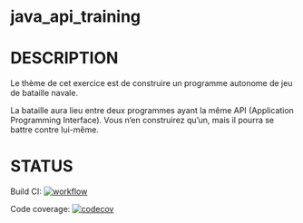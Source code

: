 # java_api_training

# DESCRIPTION
Le thème de cet exercice est de construire un programme autonome de jeu de bataille navale.

La bataille aura lieu entre deux programmes ayant la même API (Application Programming Interface). Vous n’en construirez qu’un, mais il pourra se battre contre lui-même.

# STATUS
Build CI:
[![workflow](https://github.com/phuc-hyphen/java_api_training/actions/workflows/build.yml/badge.svg)](https://github.com/phuc-hyphen/java_api_training/actions/workflows/build.yml)

Code coverage:
[![codecov](https://codecov.io/gh/phuc-hyphen/java_api_training/branch/main/graph/badge.svg)](https://codecov.io/gh/phuc-hyphen/java_api_training)


